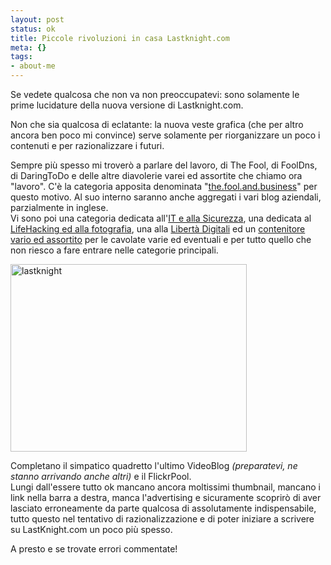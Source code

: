 ```yaml
--- 
layout: post
status: ok
title: Piccole rivoluzioni in casa Lastknight.com
meta: {}
tags: 
- about-me
---
```

Se vedete qualcosa che non va non preoccupatevi: sono solamente le prime lucidature della nuova versione di Lastknight.com.  
  
Non che sia qualcosa di eclatante: la nuova veste grafica (che per altro ancora ben poco mi convince) serve solamente per riorganizzare un poco i contenuti e per razionalizzare i futuri.  
  
Sempre più spesso mi troverò a parlare del lavoro, di The Fool, di FoolDns, di DaringToDo e delle altre diavolerie varei ed assortite che chiamo ora "lavoro". C'è la categoria apposita denominata "[the.fool.and.business](http://www.lastknight.com/category/the-fool-and-business/)" per questo motivo. Al suo interno saranno anche aggregati i vari blog aziendali, parzialmente in inglese.  
Vi sono poi una categoria dedicata all'[IT e alla Sicurezza](http://www.lastknight.com/category/it-and-security/), una dedicata al [LifeHacking ed alla fotografia](http://www.lastknight.com/category/zen-and-photo/), una alla [Libertà Digitali](http://www.lastknight.com/category/liberta-digitali/) ed un [contenitore vario ed assortito](http://www.lastknight.com/category/fun-and-the-web/) per le cavolate varie ed eventuali e per tutto quello che non riesco a fare entrare nelle categorie principali.  
  
<a href="http://www.lastknight.com/download//2009/02/lastknight.jpg"><img src="http://www.lastknight.com/download//2009/02/lastknight-378x300.jpg" alt="lastknight" title="lastknight" width="378" height="300" class="aligncenter size-medium wp-image-1364" /></a> 
  
Completano il simpatico quadretto l'ultimo VideoBlog *(preparatevi, ne stanno arrivando anche altri)* e il FlickrPool.  
Lungi dall'essere tutto ok mancano ancora moltissimi thumbnail, mancano i link nella barra a destra, manca l'advertising e sicuramente scoprirò di aver lasciato erroneamente da parte qualcosa di assolutamente indispensabile, tutto questo nel tentativo di razionalizzazione e di poter iniziare a scrivere su LastKnight.com un poco più spesso.  
  
A presto e se trovate errori commentate!   
